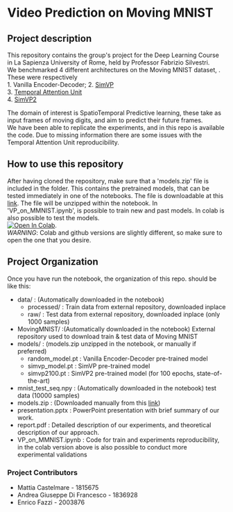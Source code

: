 # Video Prediction on Moving MNIST  
## Project description
This repository contains the group's project for the Deep Learning Course in La Sapienza University of Rome, held by Professor Fabrizio Silvestri.  
We benchmarked 4 different architectures on the Moving MNIST dataset, . These were respectively  
    1. Vanilla Encoder-Decoder;
    2. [SimVP](https://arxiv.org/abs/2206.05099)  
    3. [Temporal Attention Unit](https://arxiv.org/abs/2206.12126)  
    4. [SimVP2](https://arxiv.org/abs/2211.12509) 

The domain of interest is SpatioTemporal Predictive learning, these take as input frames of moving digits, and aim to predict their future frames.  
We have been able to replicate the experiments, and in this repo is available the code. Due to missing information there are some issues with the Temporal Attention Unit reproducibility.  

## How to use this repository  
After having cloned the repository, make sure that a 'models.zip' file is included in the folder. This contains the pretrained models, that can be tested immediately in one of the notebooks. The file is downloadable at this [link](https://drive.google.com/file/d/1DlcSa3EjgF9d4ugH-rA6pEEmwP7K-4Ot/view?usp=drive_link). The file will be unzipped within the notebook. In 'VP_on_MMNIST.ipynb', is possible to train new and past models. In colab is also possible to test the models.  
[![Open In Colab](https://colab.research.google.com/assets/colab-badge.svg)](https://drive.google.com/file/d/1t03e6xtX_JCjevhsut-pJAShWj7omdy-/view?usp=drive_link).  
*WARNING*: Colab and github versions are slightly different, so make sure to open the one that you desire.  
## Project Organization  
Once you have run the notebook, the organization of this repo. should be like this:  
* data/ :  (Automatically downloaded in the notebook)
    * processed/ : Train data from external repository, downloaded inplace
    * raw/ : Test data from external repository, downloaded inplace (only 1000 samples) 
* MovingMNIST/ :(Automatically downloaded in the notebook) External repository used to download train & test data of Moving MNIST  
* models/ : (models.zip unzipped in the notebook, or manually if preferred)  
    * random_model.pt : Vanilla Encoder-Decoder pre-trained model
    * simvp_model.pt : SimVP pre-trained model
    * simvp2100.pt : SimVP2 pre-trained model (for 100 epochs, state-of-the-art)  
* mnist_test_seq.npy : (Automatically downloaded in the notebook) test data (10000 samples)  
* models.zip : (Downloaded manually from this [link](https://drive.google.com/file/d/1DlcSa3EjgF9d4ugH-rA6pEEmwP7K-4Ot/view?usp=drive_link))  
* presentation.pptx : PowerPoint presentation with brief summary of our work.  
* report.pdf : Detailed description of our experiments, and theoretical description of our approach.  
* VP_on_MMNIST.ipynb : Code for train and experiments reproducibility, in the colab version above is also possible to conduct more experimental validations  

### Project Contributors
* Mattia Castelmare - 1815675
* Andrea Giuseppe Di Francesco - 1836928
* Enrico Fazzi - 2003876
